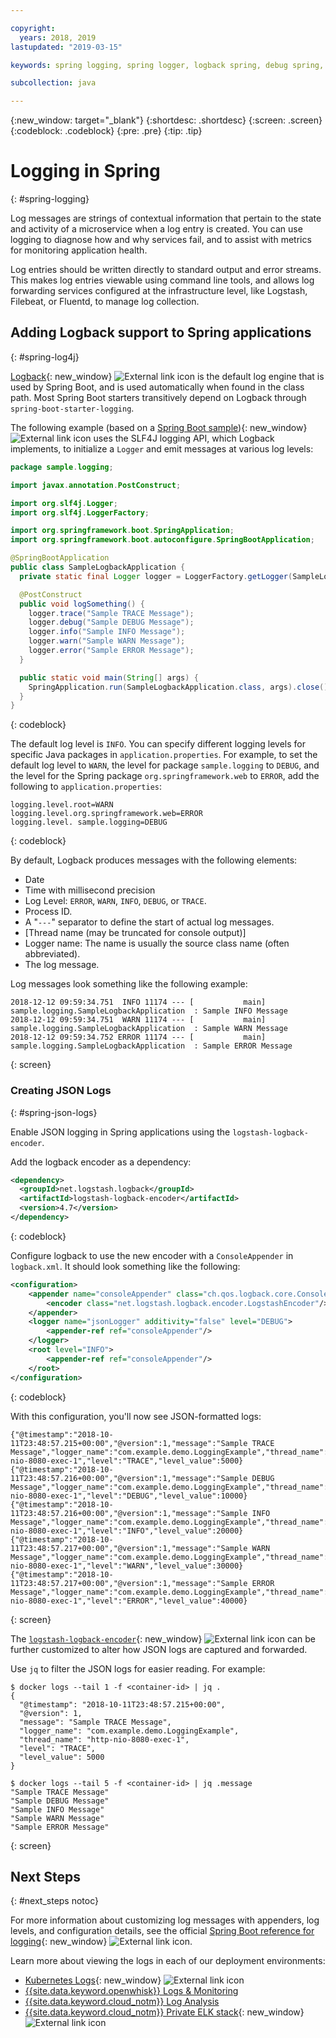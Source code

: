 ```yaml
---

copyright:
  years: 2018, 2019
lastupdated: "2019-03-15"

keywords: spring logging, spring logger, logback spring, debug spring, json log spring, consoleappender spring, spring boot log

subcollection: java

---
```


{:new_window: target="_blank"}
{:shortdesc: .shortdesc}
{:screen: .screen}
{:codeblock: .codeblock}
{:pre: .pre}
{:tip: .tip}

# Logging in Spring
{: #spring-logging}

Log messages are strings of contextual information that pertain to the state and activity of a microservice when a log entry is created. You can use logging to diagnose how and why services fail, and to assist with metrics for monitoring application health.

Log entries should be written directly to standard output and error streams. This makes log entries viewable using command line tools, and allows log forwarding services configured at the infrastructure level, like Logstash, Filebeat, or Fluentd, to manage log collection.

## Adding Logback support to Spring applications
{: #spring-log4j}

[Logback](https://logback.qos.ch/){: new_window} ![External link icon](../icons/launch-glyph.svg "External link icon") is the default log engine that is used by Spring Boot, and is used automatically when found in the class path. Most Spring Boot starters transitively depend on Logback through `spring-boot-starter-logging`.

The following example (based on a [Spring Boot sample](https://github.com/spring-projects/spring-boot/blob/master/spring-boot-samples/spring-boot-sample-logback/src/main/java/sample/logback/SampleLogbackApplication.java)){: new_window} ![External link icon](../icons/launch-glyph.svg "External link icon") uses the SLF4J logging API, which Logback implements, to initialize a `Logger` and emit messages at various log levels:

```java
package sample.logging;

import javax.annotation.PostConstruct;

import org.slf4j.Logger;
import org.slf4j.LoggerFactory;

import org.springframework.boot.SpringApplication;
import org.springframework.boot.autoconfigure.SpringBootApplication;

@SpringBootApplication
public class SampleLogbackApplication {
  private static final Logger logger = LoggerFactory.getLogger(SampleLogbackApplication.class);

  @PostConstruct
  public void logSomething() {
    logger.trace("Sample TRACE Message");
    logger.debug("Sample DEBUG Message");
    logger.info("Sample INFO Message");
    logger.warn("Sample WARN Message");
    logger.error("Sample ERROR Message");
  }

  public static void main(String[] args) {
    SpringApplication.run(SampleLogbackApplication.class, args).close();
  }
}
```
{: codeblock}

The default log level is `INFO`. You can specify different logging levels for specific Java packages in `application.properties`. For example, to set the default log level to `WARN`, the level for package `sample.logging` to `DEBUG`, and the level for the Spring package `org.springframework.web` to `ERROR`, add the following to `application.properties`:

```properties
logging.level.root=WARN
logging.level.org.springframework.web=ERROR
logging.level. sample.logging=DEBUG
```
{: codeblock}

By default, Logback produces messages with the following elements:

- Date
- Time with millisecond precision
- Log Level: `ERROR`, `WARN`, `INFO`, `DEBUG`, or `TRACE`.
- Process ID.
- A "`---`" separator to define the start of actual log messages.
- [Thread name (may be truncated for console output)]
- Logger name: The name is usually the source class name (often abbreviated).
- The log message.

Log messages look something like the following example:

```
2018-12-12 09:59:34.751  INFO 11174 --- [           main] sample.logging.SampleLogbackApplication  : Sample INFO Message
2018-12-12 09:59:34.751  WARN 11174 --- [           main] sample.logging.SampleLogbackApplication  : Sample WARN Message
2018-12-12 09:59:34.752 ERROR 11174 --- [           main] sample.logging.SampleLogbackApplication  : Sample ERROR Message
```
{: screen}

### Creating JSON Logs
{: #spring-json-logs}

Enable JSON logging in Spring applications using the `logstash-logback-encoder`.

Add the logback encoder as a dependency:

```xml
<dependency>
  <groupId>net.logstash.logback</groupId>
  <artifactId>logstash-logback-encoder</artifactId>
  <version>4.7</version>
</dependency>
```
{: codeblock}

Configure logback to use the new encoder with a `ConsoleAppender` in `logback.xml`. It should look something like the following:

```xml
<configuration>
    <appender name="consoleAppender" class="ch.qos.logback.core.ConsoleAppender">
        <encoder class="net.logstash.logback.encoder.LogstashEncoder"/>
    </appender>
    <logger name="jsonLogger" additivity="false" level="DEBUG">
        <appender-ref ref="consoleAppender"/>
    </logger>
    <root level="INFO">
        <appender-ref ref="consoleAppender"/>
    </root>
</configuration>
```
{: codeblock}

With this configuration, you'll now see JSON-formatted logs:

```
{"@timestamp":"2018-10-11T23:48:57.215+00:00","@version":1,"message":"Sample TRACE Message","logger_name":"com.example.demo.LoggingExample","thread_name":"http-nio-8080-exec-1","level":"TRACE","level_value":5000}
{"@timestamp":"2018-10-11T23:48:57.216+00:00","@version":1,"message":"Sample DEBUG Message","logger_name":"com.example.demo.LoggingExample","thread_name":"http-nio-8080-exec-1","level":"DEBUG","level_value":10000}
{"@timestamp":"2018-10-11T23:48:57.216+00:00","@version":1,"message":"Sample INFO Message","logger_name":"com.example.demo.LoggingExample","thread_name":"http-nio-8080-exec-1","level":"INFO","level_value":20000}
{"@timestamp":"2018-10-11T23:48:57.217+00:00","@version":1,"message":"Sample WARN Message","logger_name":"com.example.demo.LoggingExample","thread_name":"http-nio-8080-exec-1","level":"WARN","level_value":30000}
{"@timestamp":"2018-10-11T23:48:57.217+00:00","@version":1,"message":"Sample ERROR Message","logger_name":"com.example.demo.LoggingExample","thread_name":"http-nio-8080-exec-1","level":"ERROR","level_value":40000}
```
{: screen}

The [`logstash-logback-encoder`](https://github.com/logstash/logstash-logback-encoder){: new_window} ![External link icon](../icons/launch-glyph.svg "External link icon") can be further customized to alter how JSON logs are captured and forwarded.

Use `jq` to filter the JSON logs for easier reading. For example:

```
$ docker logs --tail 1 -f <container-id> | jq .
{
  "@timestamp": "2018-10-11T23:48:57.215+00:00",
  "@version": 1,
  "message": "Sample TRACE Message",
  "logger_name": "com.example.demo.LoggingExample",
  "thread_name": "http-nio-8080-exec-1",
  "level": "TRACE",
  "level_value": 5000
}

$ docker logs --tail 5 -f <container-id> | jq .message
"Sample TRACE Message"
"Sample DEBUG Message"
"Sample INFO Message"
"Sample WARN Message"
"Sample ERROR Message"
```
{: screen}

## Next Steps
{: #next_steps notoc}

For more information about customizing log messages with appenders, log levels, and configuration details, see the official [Spring Boot reference for logging](https://docs.spring.io/spring-boot/docs/current/reference/html/howto-logging.html){: new_window} ![External link icon](../icons/launch-glyph.svg "External link icon").

Learn more about viewing the logs in each of our deployment environments:

* [Kubernetes Logs](https://kubernetes.io/docs/concepts/cluster-administration/logging/){: new_window} ![External link icon](../icons/launch-glyph.svg "External link icon")
* [{{site.data.keyword.openwhisk}} Logs & Monitoring](/docs/openwhisk?topic=cloud-functions-openwhisk_logs#openwhisk_logs)
* [{{site.data.keyword.cloud_notm}} Log Analysis](/docs/services/CloudLogAnalysis?topic=cloudloganalysis-log_analysis_ov#log_analysis_ov)
* [{{site.data.keyword.cloud_notm}} Private ELK stack](https://www.ibm.com/support/knowledgecenter/en/SSBS6K_2.1.0.2/manage_metrics/logging_elk.html){: new_window} ![External link icon](../icons/launch-glyph.svg "External link icon")
